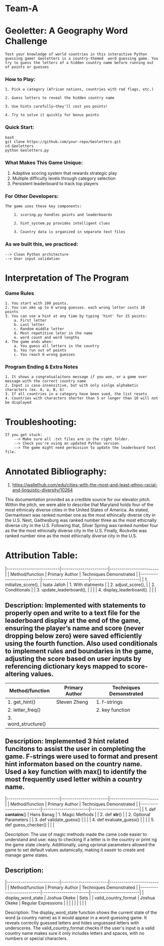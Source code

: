 # Team-A

# Geoletter: A Geography Word Challenge
    
    Test your knowledge of world countries in this interactive Python guessing game! Geoletters is a country-themed  word guessing game. You try to guess the letters of a hidden country name before running out of points or guesses

### How to Play:
    1. Pick a category (African nations, countries with red flags, etc.)

    2. Guess letters to reveal the hidden country name

    3. Use hints carefully—they'll cost you points!

    4. Try to solve it quickly for bonus points

### Quick Start:

    bash
    git clone https://github.com/your-repo/Geoletters.git
    cd Geoletters
    python Geoletters.py

### What Makes This Game Unique:
1. Adaptive scoring system that rewards strategic play
2. Multiple difficulty levels through category selection
3. Persistent leaderboard to track top players

### For Other Developers:
    The game uses these key components:

        1. scoring.py handles points and leaderboards

        2. hint_system.py provides intelligent clues

        3. Country data is organized in separate text files

### As we built this, we practiced:

    --> Clean Python architecture
    --> User input validation

# Interpretation of The Program

### Game Rules

    1. You start with 100 points.
    2. You can ake up to 6 wrong guesses. each wrong letter costs 10 points
    3. You can use a hint at any time by typing 'hint' for 15 points:
        a. First letter
        b. Last letter
        c. Random middle letter
        d. Most repetitive leter in the name
        e. word count and word lengths
    4. The game ends when:
        a. You guess all letters in the country
        b. You run out of points
        c. You reach 6 wrong guesses

### Program Ending & Extra Notes

    1. It shows a congratualaitons message if you won, or a game over message with the correct country name
    2. Input is case-insensitive, but with only sinlge alphabetic characters (ex. A, a, B, b)
    3. If all countries in a category have been sued, the list resets
    4. Countries with characters shorter than 5 or longer than 10 will not be displayed
    

# Troubleshooting: 

    If you get stuck:
        --> Make sure all .txt files are in the right folder.
        --> Check you're using an updated Python version.
        --> The game might need permission to update the leaderboard text file.


# Annotated Bibliography:

1. https://wallethub.com/edu/cities-with-the-most-and-least-ethno-racial-and-linguistic-diversity/10264

This documentation provided as a credible source for our elevator pitch. Within the pitch, we were able to describe that Maryland holds four of the most ethnicaly diverse cities in the United States of America. As stated, Germantown was ranked number one as the most ethincally diverse city in the U.S. Next, Gaithesburg was ranked number three as the most ethicnally diverse city in the U.S. Following that, Silver Spring was ranked number four as the the most ethicnally diverse city in the U.S. Finally, Rockville was ranked number nine as the most ethicnally diverse city in the U.S.


# Attribution Table:

|---------------------------|------------------------|-------------------------| 
| Method/function           | Primary Author         | Techniques Demonstrated |
|---------------------------|------------------------|-------------------------| 
| 1. initialize_score(),    | Isata Jalloh           | 1. With statments       |
| 2. adjust_score(),        |                        | 2. Conditionals         |
| 3. update_leaderboard(),  |                        |                         |
| 4. display_leaderboard(). |                        |                         |

Description: 
Implemented with statements to properly open and write to a text file for the leaderboard display at the end of the game, ensuring the player’s name and score (never dropping below zero) were saved efficiently using the fourth function.
Also used conditionals to implement rules and boundaries in the game, adjusting the score based on user inputs by referencing dictionary keys mapped to score-altering values.
--------------------------------------------------------------------------------

| Method/function     | Primary Author | Techniques Demonstrated             |
|---------------------|----------------|-------------------------------------|
| 1. get_hint()       | Steven Zheng   | 1. f-strings                        |
| 2. letter_freq()    |                | 2. key function                     |
| 3. word_structure() |                |                                     |


Description: 
Implemented 3 hint related funcitons to assist the user in completing the game. 
F-strings were used to format and present hint informaton based on the country name.
Used a key function with max() to identify the most frequently used letter within a country name.
--------------------------------------------------------------------------------

|---------------------------|------------------------|-------------------------| 
| Method/function           | Primary Author         | Techniques Demonstrated |
|---------------------------|------------------------|-------------------------| 
| 1. def __contains__()     |       Hans Banag       | 1. Magic Methods        |
| 2. def __str__()          |                        | 2. Optional Parameters  |
| 3. def validate_guess()   |                        |                         |
| 4. def evaluate_guess()   |                        |                         |
| 5. def guess_checker()    |                        |                         |

Description: 
The use of magic methods made the came code easier to understand and use: easy to checking if a letter is in the country or print ng the game state clearly. Additionally, using oprional parameters allowed the game to set default values autamically, making it easeir to create and manage game states.

Description: 
--------------------------------------------------------------------------------
|---------------------------|------------------------|-------------------------| 
| Method/function           | Primary Author         | Techniques Demonstrated |
|---------------------------|------------------------|-------------------------| 
| display_word_state        | Joshua Okeke           |  Sets                   |
| valid_country_format      | Joshua Okeke           |  Regular Expressions    |
|                           |                        |                         |
|                           |                        |                         |

Description: 
The  display_word_state function shows the current state of the word (a country name) as it would appear in a word-guessing game. It reveals correctly guessed letters and hides unguessed letters with underscores. The valid_country_format checks if the user's input is a valid country name makes sure it only includes letters and spaces, with no numbers or special characters.
